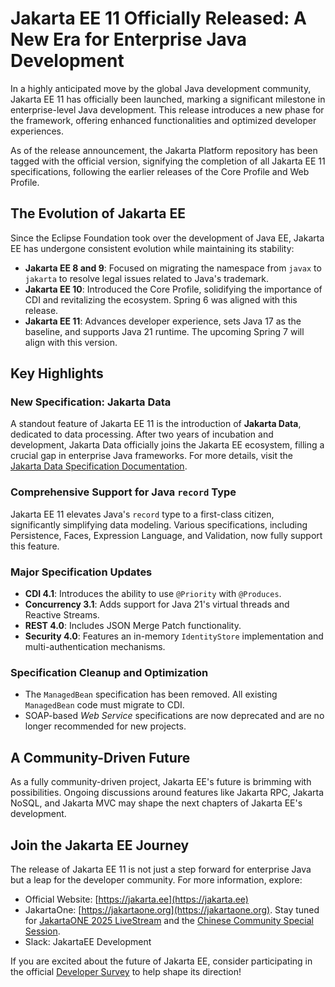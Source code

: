 # Jakarta EE 11 Officially Released: A New Era for Enterprise Java Development

In a highly anticipated move by the global Java development community, Jakarta EE 11 has officially been launched, marking a significant milestone in enterprise-level Java development. This release introduces a new phase for the framework, offering enhanced functionalities and optimized developer experiences.

As of the release announcement, the Jakarta Platform repository has been tagged with the official version, signifying the completion of all Jakarta EE 11 specifications, following the earlier releases of the Core Profile and Web Profile.

## The Evolution of Jakarta EE

Since the Eclipse Foundation took over the development of Java EE, Jakarta EE has undergone consistent evolution while maintaining its stability:

- **Jakarta EE 8 and 9**: Focused on migrating the namespace from `javax` to `jakarta` to resolve legal issues related to Java's trademark.
- **Jakarta EE 10**: Introduced the Core Profile, solidifying the importance of CDI and revitalizing the ecosystem. Spring 6 was aligned with this release.
- **Jakarta EE 11**: Advances developer experience, sets Java 17 as the baseline, and supports Java 21 runtime. The upcoming Spring 7 will align with this version.

## Key Highlights

### New Specification: Jakarta Data

A standout feature of Jakarta EE 11 is the introduction of **Jakarta Data**, dedicated to data processing. After two years of incubation and development, Jakarta Data officially joins the Jakarta EE ecosystem, filling a crucial gap in enterprise Java frameworks. For more details, visit the [Jakarta Data Specification Documentation](https://jakarta.ee/specifications/data/).

### Comprehensive Support for Java `record` Type

Jakarta EE 11 elevates Java's `record` type to a first-class citizen, significantly simplifying data modeling. Various specifications, including Persistence, Faces, Expression Language, and Validation, now fully support this feature.

### Major Specification Updates

- **CDI 4.1**: Introduces the ability to use `@Priority` with `@Produces`.
- **Concurrency 3.1**: Adds support for Java 21's virtual threads and Reactive Streams.
- **REST 4.0**: Includes JSON Merge Patch functionality.
- **Security 4.0**: Features an in-memory `IdentityStore` implementation and multi-authentication mechanisms.

### Specification Cleanup and Optimization

- The `ManagedBean` specification has been removed. All existing `ManagedBean` code must migrate to CDI.
- SOAP-based *Web Service* specifications are now deprecated and are no longer recommended for new projects.

## A Community-Driven Future

As a fully community-driven project, Jakarta EE's future is brimming with possibilities. Ongoing discussions around features like Jakarta RPC, Jakarta NoSQL, and Jakarta MVC may shape the next chapters of Jakarta EE's development.

## Join the Jakarta EE Journey

The release of Jakarta EE 11 is not just a step forward for enterprise Java but a leap for the developer community. For more information, explore:

- Official Website: [https://jakarta.ee](https://jakarta.ee)
- JakartaOne: [https://jakartaone.org](https://jakartaone.org). Stay tuned for [JakartaONE 2025 LiveStream](https://jakartaone.org/2025/) and the [Chinese Community Special Session](https://jakartaone.org/2025/chinese/).
- Slack: JakartaEE Development

If you are excited about the future of Jakarta EE, consider participating in the official [Developer Survey](https://www.surveymonkey.com/r/TanjaJakartaEE) to help shape its direction!

